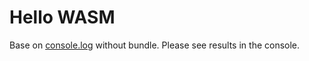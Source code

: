 # Hello WASM

Base on [console.log](https://rustwasm.github.io/docs/wasm-bindgen/examples/console-log.html) without bundle. Please see results in the console.
